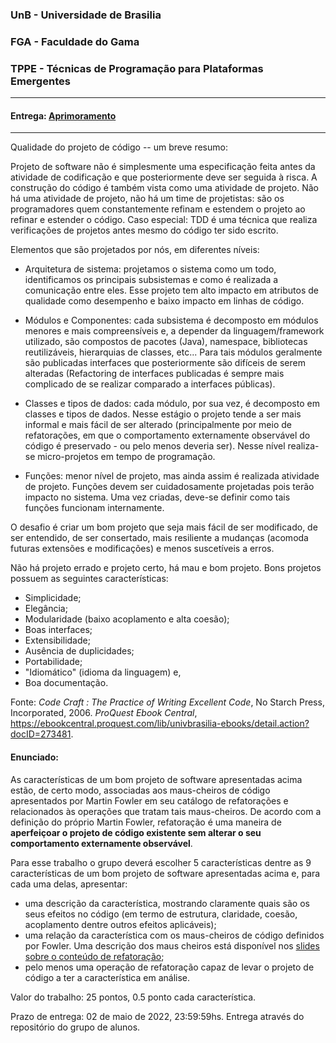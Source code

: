 ### UnB - Universidade de Brasilia 
### FGA - Faculdade do Gama
### TPPE - Técnicas de Programação para Plataformas Emergentes

---

#### Entrega: [Aprimoramento](https://github.com/Projetos-TPPE/simulador_irpf/blob/tp3/tp3/Aprimoramento%20tp3.md)

---
Qualidade do projeto de código -- um breve resumo: 

Projeto de software não é simplesmente uma especificação feita antes da
atividade de codificação e que posteriormente deve ser seguida à risca. A
construção do código é também vista como uma atividade de projeto. Não há uma
atividade de projeto, não há um time de projetistas: são os programadores quem
constantemente refinam e estendem o projeto ao refinar e estender o código. Caso
especial: TDD é uma técnica que realiza verificações de projetos antes mesmo do
código ter sido escrito. 

Elementos que são projetados por nós, em diferentes níveis: 
- Arquitetura de sistema: projetamos o sistema como um todo, identificamos os
  principais subsistemas e como é realizada a comunicação entre eles. Esse
projeto tem alto impacto em atributos de qualidade como desempenho e baixo
impacto em linhas de código. 

- Módulos e Componentes: cada subsistema é decomposto em módulos menores e mais
  compreensíveis e, a depender da linguagem/framework utilizado, são compostos
de pacotes (Java), namespace, bibliotecas reutilizáveis, hierarquias de classes,
etc... Para tais módulos geralmente são publicadas interfaces que posteriormente
são difíceis de serem alteradas (Refactoring de interfaces publicadas é sempre
mais complicado de se realizar comparado a interfaces públicas).

- Classes e tipos de dados: cada módulo, por sua vez, é decomposto em classes e
  tipos de dados. Nesse estágio o projeto tende a ser mais informal e mais fácil
de ser alterado (principalmente por meio de refatorações, em que o comportamento
externamente observável do código é preservado - ou pelo menos deveria ser).
Nesse nível realiza-se micro-projetos em tempo de programação. 

- Funções: menor nível de projeto, mas ainda assim é realizada atividade de
  projeto. Funções devem ser cuidadosamente projetadas pois terão impacto no
sistema. Uma vez criadas, deve-se definir como tais funções funcionam
internamente.


O desafio é criar um bom projeto que seja mais fácil de ser modificado, de ser
entendido, de ser consertado, mais resiliente a mudanças (acomoda futuras
extensões e modificações) e menos suscetíveis a erros. 

Não há projeto errado e projeto certo, há mau e bom projeto. Bons projetos
possuem as seguintes características: 
* Simplicidade;
* Elegância;
* Modularidade (baixo acoplamento e alta coesão);
* Boas interfaces; 
* Extensibilidade;
* Ausência de duplicidades; 
* Portabilidade;
* "Idiomático" (idioma da linguagem) e,
* Boa documentação. 

Fonte: _Code Craft : The Practice of Writing Excellent Code_, No Starch Press,
Incorporated, 2006. _ProQuest Ebook Central_,
https://ebookcentral.proquest.com/lib/univbrasilia-ebooks/detail.action?docID=273481.

#### Enunciado:

As características de um bom projeto de software apresentadas acima estão, de
certo modo, associadas aos maus-cheiros de código apresentados por Martin Fowler
em seu catálogo de refatorações e relacionados às operações que tratam tais
maus-cheiros. De acordo com a definição do próprio Martin Fowler, refatoração é
uma maneira de **aperfeiçoar o projeto de código existente sem alterar o seu
comportamento externamente observável**. 

Para esse trabalho o grupo deverá escolher 5 características dentre as 9
características de um bom projeto de software apresentadas acima e, para cada
uma delas, apresentar:
* uma descrição da característica, mostrando claramente quais são os seus
    efeitos no código (em termo de estrutura, claridade, coesão, acoplamento
    dentre outros efeitos aplicáveis);
* uma relação da característica com os maus-cheiros de código definidos por
    Fowler. Uma descrição dos maus cheiros está disponível nos [slides sobre o
    conteúdo de refatoração](https://docs.google.com/presentation/d/1BG1DVjtOZeG-j3Fmj1cY1gz-4AW9FphX/edit?usp=sharing&ouid=112746484255766107555&rtpof=true&sd=true);
* pelo menos uma operação de refatoração capaz de levar o projeto de código a
    ter a característica em análise. 


Valor do trabalho: 25 pontos, 0.5 ponto cada característica. 

Prazo de entrega: 02 de maio de 2022, 23:59:59hs. Entrega através do repositório
do grupo de alunos. 

